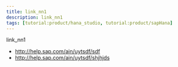 ```yaml
---
title: link_nn1
description: link_nn1
tags: [tutorial:product/hana_studio, tutorial:product/sapHana]
---
```

link_nn1

* http://help.sap.com/ain/uytsdf/sdf
* http://help.sap.com/ain/uytsdf/shjhjds
